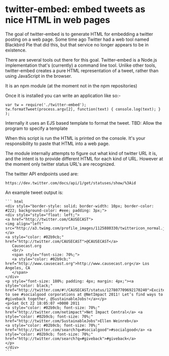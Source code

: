 # twitter-embed: embed tweets as nice HTML in web pages

The goal of twitter-embed is to generate HTML for embedding a twitter posting on a web page. Some time ago Twitter had a web tool named Blackbird Pie that did this, but that service no longer appears to be in existence.  

There are several tools out there for this goal.  Twitter-embed is a Node.js implementation that's (currently) a command line tool.  Unlike other tools, twitter-embed creates a pure HTML representation of a tweet, rather than using JavaScript in the browser.

It is an npm module (at the moment not in the npm repositories)

Once it is installed you can write an application like so:-

    var tw = require('./twitter-embed');
    tw.formatTweet(process.argv[2], function(text) { console.log(text); } );

Internally it uses an EJS based template to format the tweet.  TBD: Allow the program to specify a template

When this script is run the HTML is printed on the console.  It's your responsibility to paste that HTML into a web page.

The module internally attempts to figure out what kind of twitter URL it is, and the intent is to provide different HTML for each kind of URL.  However at the moment only twitter status URL's are recognized.

The twitter API endpoints used are:

    https://dev.twitter.com/docs/api/1/get/statuses/show/%3Aid

An example tweet output is:

    ``` html
    <div style="border-style: solid; border-width: 10px; border-color: #222; background-color: #eee; padding: 3px;">
    <div style="style="float: left;">
    <a href="http://twitter.com/CAUSECAST">
    <img align="left" src="http://a3.twimg.com/profile_images/1125880330/twittericon_normal.jpg">
    </a>
    <a style="color: #02b9cb;" href="http://twitter.com/CAUSECAST">@CAUSECAST</a>
       Causecast.org
       <br/>
       <span style="font-size: 70%;">
       <a style="color: #02b9cb;" href="http://www.causecast.org">http://www.causecast.org</a> Los Angeles, CA
       </span>
    </div>
    <p style="font-size: 180%; padding: 4px; margin: 4px;"><a style="color: black;" href="http://twitter.com/#!/CAUSECAST/status/127807709692170240">Excited to see #socialgood corporations at @NetImpact 2011! Let’s find ways to #giveback together, @SustainableJobs!</a></p>
    <p>Sat Oct 22 18:05:07 +0000 2011 
    <a style="color: #02b9cb; font-size: 70%;" href="http://twitter.com/netimpact">Net Impact Central</a> <a style="color: #02b9cb; font-size: 70%;" href="http://twitter.com/SustainableJobs">Ellen Weinreb</a>
    <a style="color: #02b9cb; font-size: 70%;" href="http://twitter.com/search?q=#socialgood">#socialgood</a> <a style="color: #02b9cb; font-size: 70%;" href="http://twitter.com/search?q=#giveback">#giveback</a>
    </p>
    </div>
    ```
